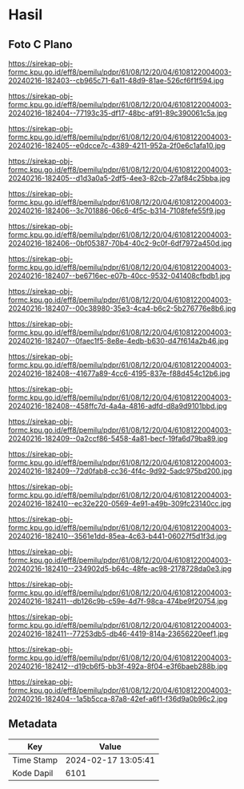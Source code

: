 # Hasil

## Foto C Plano

https://sirekap-obj-formc.kpu.go.id/eff8/pemilu/pdpr/61/08/12/20/04/6108122004003-20240216-182403--cb965c71-6a11-48d9-81ae-526cf6f1f594.jpg

https://sirekap-obj-formc.kpu.go.id/eff8/pemilu/pdpr/61/08/12/20/04/6108122004003-20240216-182404--77193c35-df17-48bc-af91-89c390061c5a.jpg

https://sirekap-obj-formc.kpu.go.id/eff8/pemilu/pdpr/61/08/12/20/04/6108122004003-20240216-182405--e0dcce7c-4389-4211-952a-2f0e6c1afa10.jpg

https://sirekap-obj-formc.kpu.go.id/eff8/pemilu/pdpr/61/08/12/20/04/6108122004003-20240216-182405--d1d3a0a5-2df5-4ee3-82cb-27af84c25bba.jpg

https://sirekap-obj-formc.kpu.go.id/eff8/pemilu/pdpr/61/08/12/20/04/6108122004003-20240216-182406--3c701886-06c6-4f5c-b314-7108fefe55f9.jpg

https://sirekap-obj-formc.kpu.go.id/eff8/pemilu/pdpr/61/08/12/20/04/6108122004003-20240216-182406--0bf05387-70b4-40c2-9c0f-6df7972a450d.jpg

https://sirekap-obj-formc.kpu.go.id/eff8/pemilu/pdpr/61/08/12/20/04/6108122004003-20240216-182407--be6716ec-e07b-40cc-9532-041408cfbdb1.jpg

https://sirekap-obj-formc.kpu.go.id/eff8/pemilu/pdpr/61/08/12/20/04/6108122004003-20240216-182407--00c38980-35e3-4ca4-b6c2-5b276776e8b6.jpg

https://sirekap-obj-formc.kpu.go.id/eff8/pemilu/pdpr/61/08/12/20/04/6108122004003-20240216-182407--0faec1f5-8e8e-4edb-b630-d47f614a2b46.jpg

https://sirekap-obj-formc.kpu.go.id/eff8/pemilu/pdpr/61/08/12/20/04/6108122004003-20240216-182408--41677a89-4cc6-4195-837e-f88d454c12b6.jpg

https://sirekap-obj-formc.kpu.go.id/eff8/pemilu/pdpr/61/08/12/20/04/6108122004003-20240216-182408--458ffc7d-4a4a-4816-adfd-d8a9d9101bbd.jpg

https://sirekap-obj-formc.kpu.go.id/eff8/pemilu/pdpr/61/08/12/20/04/6108122004003-20240216-182409--0a2ccf86-5458-4a81-becf-19fa6d79ba89.jpg

https://sirekap-obj-formc.kpu.go.id/eff8/pemilu/pdpr/61/08/12/20/04/6108122004003-20240216-182409--72d0fab8-cc36-4f4c-9d92-5adc975bd200.jpg

https://sirekap-obj-formc.kpu.go.id/eff8/pemilu/pdpr/61/08/12/20/04/6108122004003-20240216-182410--ec32e220-0569-4e91-a49b-309fc23140cc.jpg

https://sirekap-obj-formc.kpu.go.id/eff8/pemilu/pdpr/61/08/12/20/04/6108122004003-20240216-182410--3561e1dd-85ea-4c63-b441-06027f5d1f3d.jpg

https://sirekap-obj-formc.kpu.go.id/eff8/pemilu/pdpr/61/08/12/20/04/6108122004003-20240216-182410--234902d5-b64c-48fe-ac98-2178728da0e3.jpg

https://sirekap-obj-formc.kpu.go.id/eff8/pemilu/pdpr/61/08/12/20/04/6108122004003-20240216-182411--db126c9b-c59e-4d7f-98ca-474be9f20754.jpg

https://sirekap-obj-formc.kpu.go.id/eff8/pemilu/pdpr/61/08/12/20/04/6108122004003-20240216-182411--77253db5-db46-4419-814a-23656220eef1.jpg

https://sirekap-obj-formc.kpu.go.id/eff8/pemilu/pdpr/61/08/12/20/04/6108122004003-20240216-182412--d19cb6f5-bb3f-492a-8f04-e3f6baeb288b.jpg

https://sirekap-obj-formc.kpu.go.id/eff8/pemilu/pdpr/61/08/12/20/04/6108122004003-20240216-182404--1a5b5cca-87a8-42ef-a6f1-f36d9a0b96c2.jpg


## Metadata

| Key        | Value               |
| ---------- | ------------------- |
| Time Stamp | 2024-02-17 13:05:41 |
| Kode Dapil | 6101                |



